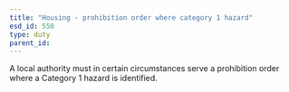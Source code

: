```yaml
---
title: "Housing - prohibition order where category 1 hazard"
esd_id: 550
type: duty
parent_id:  
---
```


A local authority must in certain circumstances serve a prohibition order where a Category 1 hazard is identified.

